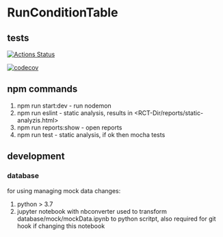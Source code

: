 # RunConditionTable

## tests

[![Actions Status](https://github.com/AliceO2Group/RunConditionTable/workflows/Tests/badge.svg)](https://github.com/AliceO2Group/RunConditionTable/actions)

[![codecov](https://codecov.io/gh/AliceO2Group/RunConditionTable/branch/master/graph/badge.svg)](https://codecov.io/gh/AliceO2Group/RunConditionTable)

## npm commands

1. npm run start:dev - run nodemon
2. npm run eslint - static analysis, results in \<RCT-Dir/reports/static-analyzis.html\>
3. npm run reports:show - open reports
4. npm run test - static analysis, if ok then mocha tests

## development

### database

for using managing mock data changes:

1. python > 3.7
2. jupyter notebook with nbconverter used to transform database/mock/mockData.ipynb to python scritpt, also required for git hook if changing this notebook
